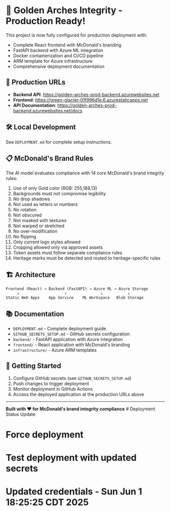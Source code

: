 # 🎉 Golden Arches Integrity - Production Ready!

This project is now fully configured for production deployment with:
- Complete React frontend with McDonald's branding
- FastAPI backend with Azure ML integration  
- Docker containerization and CI/CD pipeline
- ARM template for Azure infrastructure
- Comprehensive deployment documentation

## 🚀 Production URLs
- **Backend API**: https://golden-arches-prod-backend.azurewebsites.net
- **Frontend**: https://green-glacier-01f996d1e.6.azurestaticapps.net
- **API Documentation**: https://golden-arches-prod-backend.azurewebsites.net/docs

## 🛠️ Local Development
See `DEPLOYMENT.md` for complete setup instructions.

## 📋 McDonald's Brand Rules
The AI model evaluates compliance with 14 core McDonald's brand integrity rules:

1. Use of only Gold color (RGB: 255,188,13)
2. Backgrounds must not compromise legibility
3. No drop shadows
4. Not used as letters or numbers
5. No rotation
6. Not obscured
7. Not masked with textures
8. Not warped or stretched
9. No over-modification
10. No flipping
11. Only current logo styles allowed
12. Cropping allowed only via approved assets
13. Token assets must follow separate compliance rules
14. Heritage marks must be detected and routed to heritage-specific rules

## 🏗️ Architecture

```
Frontend (React) → Backend (FastAPI) → Azure ML → Azure Storage
     ↓                    ↓               ↓           ↓
Static Web Apps    App Service    ML Workspace   Blob Storage
```

## 📚 Documentation
- `DEPLOYMENT.md` - Complete deployment guide
- `GITHUB_SECRETS_SETUP.md` - GitHub secrets configuration
- `backend/` - FastAPI application with Azure integration
- `frontend/` - React application with McDonald's branding
- `infrastructure/` - Azure ARM templates

## 🎯 Getting Started

1. Configure GitHub secrets (see `GITHUB_SECRETS_SETUP.md`)
2. Push changes to trigger deployment
3. Monitor deployment in GitHub Actions
4. Access the deployed application at the production URLs above

---

**Built with ❤️ for McDonald's brand integrity compliance** # Deployment Status Update
# Force deployment
# Test deployment with updated secrets
# Updated credentials - Sun Jun  1 18:25:25 CDT 2025
